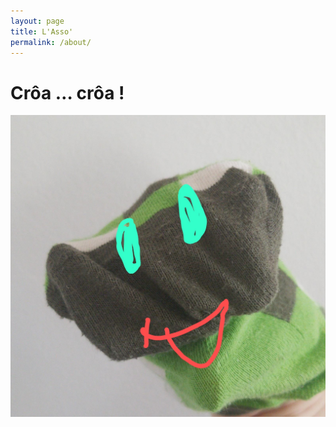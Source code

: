 ```yaml
---
layout: page
title: L'Asso'
permalink: /about/
---
```


# Crôa … crôa !

![Croâ](/assets/images/FrogAgile.png)
